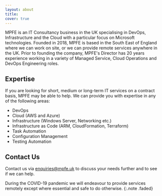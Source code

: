 ```yaml
---
layout: about
title: 
cover: true
---
```


MPFE is an IT Consultancy business in the UK specialising in DevOps, Infrastructure and the Cloud with a particular focus on Microsoft technologies. Founded in 2018, MPFE is based in the South East of England where we can work on site, or we can provide remote services anywhere in the UK. Prior to founding the company, MPFE's Director has 20 years experience working in a variety of Managed Service, Cloud Operations and DevOps Engineering roles.

## Expertise

If you are looking for short, medium or long-term IT services on a contract basis, MPFE may be able to help. We can provide you with expertise in any of the following areas:

- DevOps
- Cloud (AWS and Azure)
- Infrastructure (Windows Server, Networking etc.)
- Infrastructure as Code (ARM, CloudFormation, Terraform)
- Task Automation
- Configuration Management
- Testing Automation

## Contact Us

Contact us via [enquiries@mpfe.uk](mailto:enquiries@mpfe.uk) to discuss your needs further and to see if we can help.

During the COVID-19 pandemic we will endeavour to provide services remotely except where essential and safe to do otherwise.
{:.note .faded}
